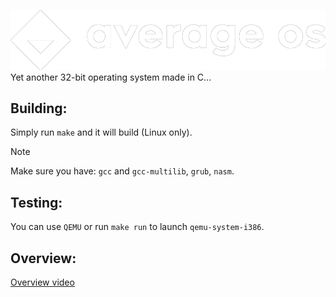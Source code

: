 ![alt text](res/logo.png)
Yet another 32-bit operating system made in C...

## Building:
Simply run ```make``` and it will build (Linux only).
> [!NOTE]
> Make sure you have:
> ```gcc``` and ```gcc-multilib```,
>  ```grub```,
>  ```nasm```.

## Testing:
You can use ```QEMU``` or run ```make run``` to launch ```qemu-system-i386```.

## Overview:
[Overview video](https://youtu.be/blYK2Rt82WE)
